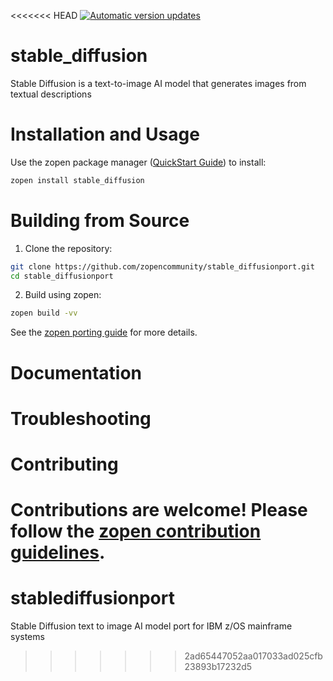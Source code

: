 <<<<<<< HEAD
[![Automatic version updates](https://github.com/zopencommunity/stable_diffusionport/actions/workflows/bump.yml/badge.svg)](https://github.com/ZOSOpenTools/stable_diffusionport/actions/workflows/bump.yml)

# stable_diffusion

Stable Diffusion is a text-to-image AI model that generates images from textual descriptions

# Installation and Usage

Use the zopen package manager ([QuickStart Guide](https://zopen.community/#/Guides/QuickStart)) to install:
```bash
zopen install stable_diffusion
```

# Building from Source

1. Clone the repository:
```bash
git clone https://github.com/zopencommunity/stable_diffusionport.git
cd stable_diffusionport
```
2. Build using zopen:
```bash
zopen build -vv
```

See the [zopen porting guide](https://zopen.community/#/Guides/Porting) for more details.

# Documentation


# Troubleshooting

# Contributing
Contributions are welcome! Please follow the [zopen contribution guidelines](https://github.com/zopencommunity/meta/blob/main/CONTRIBUTING.md).
=======
# stablediffusionport
Stable Diffusion text to image AI model port for IBM z/OS mainframe systems
>>>>>>> 2ad65447052aa017033ad025cfb23893b17232d5
